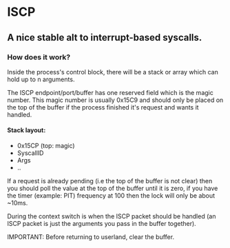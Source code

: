 # ISCP

## A nice stable alt to interrupt-based syscalls.

### How does it work?
Inside the process's control block, there will
be a stack or array which can hold up to n arguments.

The ISCP endpoint/port/buffer has one reserved field which is the magic number.
This magic number is usually 0x15C9 and should only be placed on the top of
the buffer if the process finished it's request and wants it handled.

#### Stack layout:

- 0x15CP     (top: magic)
- SyscallID
- Args
- ..

If a request is already pending (i.e the top of the buffer is not clear) then you should poll
the value at the top of the buffer until it is zero, if you have the timer (example: PIT) frequency at 100 then 
the lock will only be about ~10ms.

During the context switch is when the ISCP packet should be handled (an ISCP packet is just the arguments you pass in the buffer together).

IMPORTANT: Before returning to userland, clear the buffer.
